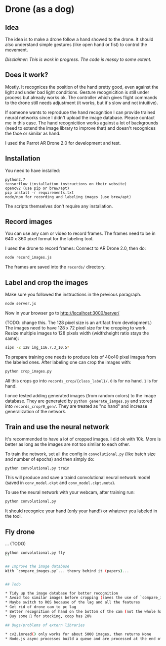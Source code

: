 # Drone (as a dog)

## Idea

The idea is to make a drone follow a hand showed to the drone. It should also understand simple gestures (like open hand or fist) to control the movement.

*Disclaimer: This is work in progress. The code is messy to some extent.*


## Does it work?

Mostly. It recognices the position of the hand pretty good, even against the light and under bad light conditions. Gesture recognicition is still under process but already works ok. The controller which gives flight commands to the drone still needs adjustment (it works, but it's slow and not intuitive).

If someone wants to reproduce the hand recognition I can provide trained neural networks since I didn't upload the image database. Please contact me in this case. The hand recognicition works against a lot of backgrounds (need to extend the image library to improve that) and doesn't recognices the face or similar as hand.

I used the Parrot AR Drone 2.0 for development and test.


## Installation

You need to have installed:
```
python2.7
tensorflow (installation instructions on their website)
opencv2 (use pip or brew/apt)
pip install -r requirements.txt
node/npm for recording and labeling images (use brew/apt)
```

The scripts themselves don't require any installation.

## Record images
You can use any cam or video to record frames. The frames need to be in 640 x 360 pixel format for the labeling tool.

I used the drone to record frames: Connect to AR Drone 2.0, then do:
```bash
node record_images.js
```
The frames are saved into the `records/` directory.


## Label and crop the images

Make sure you followed the instructions in the previous paragraph.

```bash
node server.js
```
Now in your browser go to [http://localhost:3000/server/](http://localhost:3000/server/)

(TODO: change this. The 128 pixel size is an artifact from development.)
The images need to have 128 x 72 pixel size for the cropping to work. Resize multiple images to 128 pixels width (width:height ratio stays the same):
```bash
sips -Z 128 img_116.7.3_10.5*
```

To prepare training one needs to produce lots of 40x40 pixel images from the labeled ones. After labeling one can crop the images with:
```bash
python crop_images.py
```
All this crops go into `records_crop/{class_label}/`. `0` is for no hand. `1` is for hand.

I once tested adding generated images (from random colors) to the image database. They are generated by `python generate_iamges.py` and stored into `records_crop/0_gen/`. They are treated as "no hand" and increase generalization of the network.


## Train and use the neural network
It's recommended to have a lot of cropped images. I did ok with 10k. More is better as long as the images are not too similar to each other.

To train the network, set all the config in `convolutional.py` (like batch size and number of epochs) and then simply do:
```bash
python convolutional.py train
```
This will produce and save a traind convolutional neural network model (saved in `conv_model.ckpt` and `conv_model.ckpt.meta`).

To use the neural network with your webcam, after training run:
```bash
python convolutional.py
```
It should recognice your hand (only your hand!) or whatever you labeled in the tool.


## Fly drone
... (TODO)

```bash
python convolutional.py fly
``

## Improve the image database
With `compare_images.py`... theory behind it (papers)...


## Todo

* Tidy up the image database for better recognition
* Avoid too similar images before cropping (saves the use of `compare_images.py`)
* Maybe switch to ROS because of the lag and all the features 
* Get rid of drone cam to pc lag
* Better recognition of hand on the bottom of the cam (not the whole hand showing, when the drone should decline)
* Buy some 🍷 for stocking, coop has 20%

## Bugs/problems of extern libraries

* cv2.imread() only works for about 5000 images, then returns None
* Node.js async processes build a queue and are processed at the end of the main process

